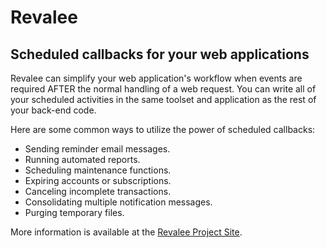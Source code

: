 Revalee
=======

Scheduled callbacks for your web applications
---------------------------------------------

Revalee can simplify your web application's workflow when events are required AFTER the normal handling of a web request. You can write all of your scheduled activities in the same toolset and application as the rest of your back-end code.

Here are some common ways to utilize the power of scheduled callbacks:

*   Sending reminder email messages.
*   Running automated reports.
*   Scheduling maintenance functions.
*   Expiring accounts or subscriptions.
*   Canceling incomplete transactions.
*   Consolidating multiple notification messages.
*   Purging temporary files.

More information is available at the [Revalee Project Site](http://revalee.sageanalytic.com).
